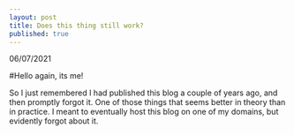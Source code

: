 ```yaml
---
layout: post
title: Does this thing still work?
published: true
---
```


06/07/2021

#Hello again, its me!

So I just remembered I had published this blog a couple of years ago, and then promptly forgot it.  One of those things that seems better in theory than in practice.  I meant to eventually host this blog on one of my domains, but evidently forgot about it.

